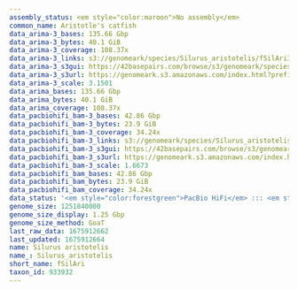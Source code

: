 ```yaml
---
assembly_status: <em style="color:maroon">No assembly</em>
common_name: Aristotle's catfish
data_arima-3_bases: 135.66 Gbp
data_arima-3_bytes: 40.1 GiB
data_arima-3_coverage: 108.37x
data_arima-3_links: s3://genomeark/species/Silurus_aristotelis/fSilAri3/genomic_data/arima/<br>
data_arima-3_s3gui: https://42basepairs.com/browse/s3/genomeark/species/Silurus_aristotelis/fSilAri3/genomic_data/arima/
data_arima-3_s3url: https://genomeark.s3.amazonaws.com/index.html?prefix=species/Silurus_aristotelis/fSilAri3/genomic_data/arima/
data_arima-3_scale: 3.1501
data_arima_bases: 135.66 Gbp
data_arima_bytes: 40.1 GiB
data_arima_coverage: 108.37x
data_pacbiohifi_bam-3_bases: 42.86 Gbp
data_pacbiohifi_bam-3_bytes: 23.9 GiB
data_pacbiohifi_bam-3_coverage: 34.24x
data_pacbiohifi_bam-3_links: s3://genomeark/species/Silurus_aristotelis/fSilAri3/genomic_data/pacbio_hifi/<br>
data_pacbiohifi_bam-3_s3gui: https://42basepairs.com/browse/s3/genomeark/species/Silurus_aristotelis/fSilAri3/genomic_data/pacbio_hifi/
data_pacbiohifi_bam-3_s3url: https://genomeark.s3.amazonaws.com/index.html?prefix=species/Silurus_aristotelis/fSilAri3/genomic_data/pacbio_hifi/
data_pacbiohifi_bam-3_scale: 1.6673
data_pacbiohifi_bam_bases: 42.86 Gbp
data_pacbiohifi_bam_bytes: 23.9 GiB
data_pacbiohifi_bam_coverage: 34.24x
data_status: '<em style="color:forestgreen">PacBio HiFi</em> ::: <em style="color:forestgreen">Arima</em>'
genome_size: 1251840000
genome_size_display: 1.25 Gbp
genome_size_method: GoaT
last_raw_data: 1675912662
last_updated: 1675912664
name: Silurus aristotelis
name_: Silurus_aristotelis
short_name: fSilAri
taxon_id: 933932
---
```

